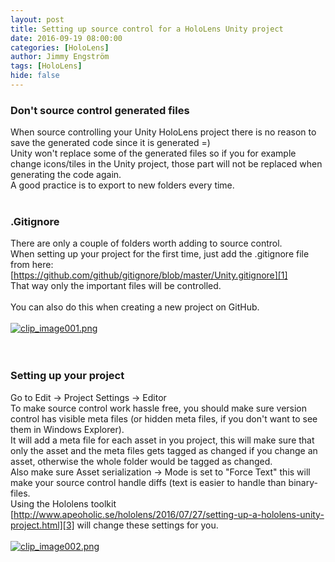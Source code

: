 ```yaml
---
layout: post
title: Setting up source control for a HoloLens Unity project
date: 2016-09-19 08:00:00
categories: [HoloLens]
author: Jimmy Engström
tags: [HoloLens]
hide: false
---
```



### Don&#39;t source control generated files

When source controlling your Unity HoloLens project there is no reason to save the generated code since it is generated =)   
Unity won&#39;t replace some of the generated files so if you for example change icons/tiles in the Unity project, those part will not be replaced when generating the code again.   
A good practice is to export to new folders every time.   
&nbsp;   

### .Gitignore

There are only a couple of folders worth adding to source control.   
When setting up your project for the first time, just add the .gitignore file from here:   
[https://github.com/github/gitignore/blob/master/Unity.gitignore][1]   
That way only the important files will be controlled.   
&nbsp;   
You can also do this when creating a new project on GitHub.   
&nbsp;   
[![clip_image001.png][2]][2]   
&nbsp;   
&nbsp;   

### Setting up your project    
Go to Edit -&gt; Project Settings -&gt; Editor    
To make source control work hassle free, you should make sure version control has visible meta files (or hidden meta files, if you don&#39;t want to see them in Windows Explorer).   
It will add a meta file for each asset in you project, this will make sure that only the asset and the meta files gets tagged as changed if you change an asset, otherwise the whole folder would be tagged as changed.    
Also make sure Asset serialization -&gt; Mode is set to &quot;Force Text&quot; this will make your source control handle diffs (text is easier to handle than binary-files.   
Using the Hololens toolkit [http://www.apeoholic.se/hololens/2016/07/27/setting-up-a-hololens-unity-project.html][3] will change these settings for you.   
&nbsp;   
[![clip_image002.png][4]][4]   


[1]: https://github.com/github/gitignore/blob/master/Unity.gitignore
[2]: /PostImages/2016/09/yzuxsdvl.lse.png "clip_image001.png"
[3]: http://www.apeoholic.se/hololens/2016/07/27/setting-up-a-hololens-unity-project.html
[4]: /PostImages/2016/09/zpbh3byk.jhh.png "clip_image002.png"
[5]: https://developer.microsoft.com/sv-se/windows/holographic/best_practices_for_working_with_unity_and_visual_studio